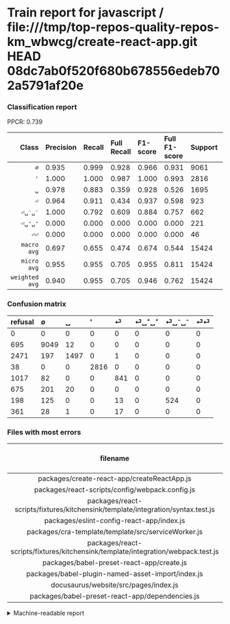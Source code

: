 # Train report for javascript / file:///tmp/top-repos-quality-repos-km_wbwcg/create-react-app.git HEAD 08dc7ab0f520f680b678556edeb702a5791af20e

### Classification report

PPCR: 0.739

| Class | Precision | Recall | Full Recall | F1-score | Full F1-score | Support | Full Support | PPCR |
|------:|:----------|:-------|:------------|:---------|:---------|:--------|:-------------|:-----|
| `∅` | 0.935| 0.999| 0.928| 0.966| 0.931| 9061| 9756| 0.929 |
| `'` | 1.000| 1.000| 0.987| 1.000| 0.993| 2816| 2854| 0.987 |
| `␣` | 0.978| 0.883| 0.359| 0.928| 0.526| 1695| 4166| 0.407 |
| `⏎` | 0.964| 0.911| 0.434| 0.937| 0.598| 923| 1940| 0.476 |
| `⏎␣⁻␣⁻` | 1.000| 0.792| 0.609| 0.884| 0.757| 662| 860| 0.770 |
| `⏎␣⁺␣⁺` | 0.000| 0.000| 0.000| 0.000| 0.000| 221| 896| 0.247 |
| `⏎⏎` | 0.000| 0.000| 0.000| 0.000| 0.000| 46| 407| 0.113 |
| `macro avg` | 0.697| 0.655| 0.474| 0.674| 0.544| 15424| 20879| 0.739 |
| `micro avg` | 0.955| 0.955| 0.705| 0.955| 0.811| 15424| 20879| 0.739 |
| `weighted avg` | 0.940| 0.955| 0.705| 0.946| 0.762| 15424| 20879| 0.739 |

### Confusion matrix

|refusal|  ∅| ␣| '| ⏎| ⏎␣⁺␣⁺| ⏎␣⁻␣⁻| ⏎⏎| 
|:---|:---|:---|:---|:---|:---|:---|:---|
|0 |0 |0 |0 |0 |0 |0 |0 |
|695 |9049 |12 |0 |0 |0 |0 |0 |
|2471 |197 |1497 |0 |1 |0 |0 |0 |
|38 |0 |0 |2816 |0 |0 |0 |0 |
|1017 |82 |0 |0 |841 |0 |0 |0 |
|675 |201 |20 |0 |0 |0 |0 |0 |
|198 |125 |0 |0 |13 |0 |524 |0 |
|361 |28 |1 |0 |17 |0 |0 |0 |

### Files with most errors

| filename | number of errors|
|:----:|:-----|
| packages/create-react-app/createReactApp.js | 231 |
| packages/react-scripts/config/webpack.config.js | 114 |
| packages/react-scripts/fixtures/kitchensink/template/integration/syntax.test.js | 43 |
| packages/eslint-config-react-app/index.js | 40 |
| packages/cra-template/template/src/serviceWorker.js | 35 |
| packages/react-scripts/fixtures/kitchensink/template/integration/webpack.test.js | 31 |
| packages/babel-preset-react-app/create.js | 28 |
| packages/babel-plugin-named-asset-import/index.js | 26 |
| docusaurus/website/src/pages/index.js | 20 |
| packages/babel-preset-react-app/dependencies.js | 18 |

<details>
    <summary>Machine-readable report</summary>
```json
{
  "cl_report": {"\u0027": {"f1-score": 1.0, "precision": 1.0, "recall": 1.0, "support": 2816}, "macro avg": {"f1-score": 0.6735212993006853, "precision": 0.6967859799884204, "recall": 0.6549373617633456, "support": 15424}, "micro avg": {"f1-score": 0.9548106846473029, "precision": 0.9548106846473029, "recall": 0.9548106846473029, "support": 15424}, "weighted avg": {"f1-score": 0.9458403738681077, "precision": 0.9397840051579995, "recall": 0.9548106846473029, "support": 15424}, "\u2205": {"f1-score": 0.965587152536947, "precision": 0.9346209460855195, "recall": 0.998675642865026, "support": 9061}, "\u23ce": {"f1-score": 0.9370473537604457, "precision": 0.9644495412844036, "recall": 0.9111592632719393, "support": 923}, "\u23ce\u23ce": {"f1-score": 0.0, "precision": 0.0, "recall": 0.0, "support": 46}, "\u23ce\u2423\u207a\u2423\u207a": {"f1-score": 0.0, "precision": 0.0, "recall": 0.0, "support": 221}, "\u23ce\u2423\u207b\u2423\u207b": {"f1-score": 0.8836424957841484, "precision": 1.0, "recall": 0.7915407854984894, "support": 662}, "\u2423": {"f1-score": 0.9283720930232559, "precision": 0.9784313725490196, "recall": 0.8831858407079646, "support": 1695}},
  "cl_report_full": {"\u0027": {"f1-score": 0.9932980599647266, "precision": 1.0, "recall": 0.9866853538892782, "support": 2854}, "macro avg": {"f1-score": 0.5436241664105734, "precision": 0.6967859799884204, "recall": 0.4737660147752346, "support": 20879}, "micro avg": {"f1-score": 0.8113379059581852, "precision": 0.9548106846473029, "recall": 0.7053498730782125, "support": 20879}, "weighted avg": {"f1-score": 0.762475759635661, "precision": 0.8994367143130076, "recall": 0.7053498730782125, "support": 20879}, "\u2205": {"f1-score": 0.9310628665500567, "precision": 0.9346209460855195, "recall": 0.9275317753177532, "support": 9756}, "\u23ce": {"f1-score": 0.5981507823613087, "precision": 0.9644495412844036, "recall": 0.43350515463917527, "support": 1940}, "\u23ce\u23ce": {"f1-score": 0.0, "precision": 0.0, "recall": 0.0, "support": 407}, "\u23ce\u2423\u207a\u2423\u207a": {"f1-score": 0.0, "precision": 0.0, "recall": 0.0, "support": 896}, "\u23ce\u2423\u207b\u2423\u207b": {"f1-score": 0.7572254335260116, "precision": 1.0, "recall": 0.6093023255813953, "support": 860}, "\u2423": {"f1-score": 0.5256320224719102, "precision": 0.9784313725490196, "recall": 0.35933749399903986, "support": 4166}},
  "ppcr": 0.7387326979261459
}
```
</details>
